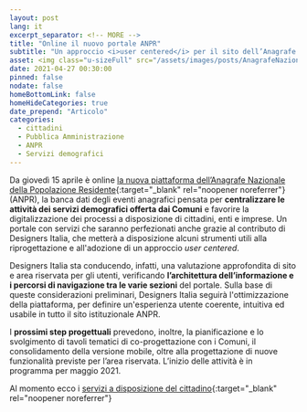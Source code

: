 ```yaml
---
layout: post
lang: it
excerpt_separator: <!-- MORE -->
title: "Online il nuovo portale ANPR"
subtitle: "Un approccio <i>user centered</i> per il sito dell’Anagrafe Nazionale della Popolazione Residente"
asset: <img class="u-sizeFull" src="/assets/images/posts/AnagrafeNazionalePopolazioneResidente.png" alt="Immagine decorativa, evocazione servizi digitali a misura di cittadino" />
date: 2021-04-27 00:30:00
pinned: false
nodate: false
homeBottomLink: false
homeHideCategories: true
date_prepend: "Articolo"
categories:
  - cittadini
  - Pubblica Amministrazione
  - ANPR
  - Servizi demografici
---
```


<!-- MORE -->
Da giovedì 15 aprile è online [la nuova piattaforma dell’Anagrafe Nazionale della Popolazione Residente](https://www.anpr.interno.it/){:target="_blank" rel="noopener noreferrer"} (ANPR), la banca dati degli eventi anagrafici pensata per **centralizzare le attività dei servizi demografici offerta dai Comuni** e favorire la digitalizzazione dei processi a disposizione di cittadini, enti e imprese. Un portale con servizi che saranno perfezionati anche grazie al contributo di Designers Italia, che metterà a disposizione alcuni strumenti utili alla riprogettazione e all'adozione di un approccio *user centered*.

Designers Italia sta conducendo, infatti, una valutazione approfondita di sito e area riservata per gli utenti, verificando **l’architettura dell’informazione e i percorsi di navigazione tra le varie sezioni** del portale. Sulla base di queste considerazioni preliminari, Designers Italia seguirà l'ottimizzazione della piattaforma, per definire un'esperienza utente coerente, intuitiva ed usabile in tutto il sito istituzionale ANPR.

I **prossimi step progettuali** prevedono, inoltre, la pianificazione e lo svolgimento di tavoli tematici di co-progettazione con i Comuni, il consolidamento della versione mobile, oltre alla progettazione di nuove funzionalità previste per l’area riservata. L’inizio delle attività è in programma per maggio 2021.

Al momento ecco i [servizi a disposizione del cittadino](https://www.anpr.interno.it/servizi-al-cittadino/){:target="_blank" rel="noopener noreferrer"}

